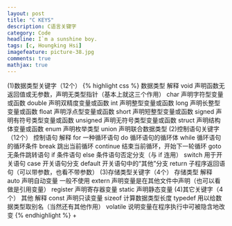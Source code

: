```yaml
---
layout: post
title: "C KEYS"
description: C语言关键字
category: Code
headline: I`m a sunshine boy.
tags: [c, Houngking Hsi]
imagefeature: picture-38.jpg
comments: true
mathjax: true
---
```

(1)数据类型关键字（12个） 
{% highlight css %}
数据类型 解释 
void 声明函数无返回值或无参数，声明无类型指针（基本上就这三个作用） 
char 声明字符型变量或函数 
double 声明双精度变量或函数 
int 声明整型变量或函数 
long 声明长整型变量或函数 
float 声明浮点型变量或函数 
short 声明短整型变量或函数 
signed 声明有符号类型变量或函数 
unsigned 声明无符号类型变量或函数 
struct 声明结构体变量或函数 
enum 声明枚举类型 
union 声明联合数据类型 
(2)控制语句关键字（12个） 
控制语句 解释 
for 一种循环语句 
do 循环语句的循环体 
while 循环语句的循环条件 
break 跳出当前循环 
continue 结束当前循环，开始下一轮循环 
goto 无条件跳转语句 
if 条件语句 
else 条件语句否定分支（与 if 连用） 
switch 用于开关语句 
case 开关语句分支 
default 开关语句中的“其他”分支 
return 子程序返回语句（可以带参数，也看不带参数） 
(3)存储类型关键字（4个） 
存储类型 解释 
auto 声明自动变量 一般不使用 
extern 声明变量是在其他文件中声明（也可以看做是引用变量） 
register 声明寄存器变量 
static 声明静态变量 
(4)其它关键字（4个） 
其他 解释 
const 声明只读变量 
sizeof 计算数据类型长度 
typedef 用以给数据类型取别名（当然还有其他作用） 
volatile 说明变量在程序执行中可被隐含地改变
{% endhighlight %}
+
